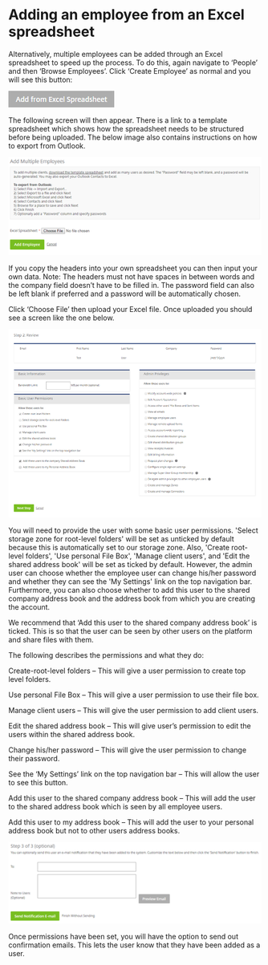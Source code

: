 # Adding an employee from an Excel spreadsheet

Alternatively, multiple employees can be added through an Excel spreadsheet to speed up the process. To do this, again navigate to ‘People’ and then ‘Browse Employees’. Click ‘Create Employee’ as normal and you will see this button:

![Image65](files/Image65.png)

The following screen will then appear. There is a link to a template spreadsheet which shows how the spreadsheet needs to be structured before being uploaded. The below image also contains instructions on how to export from Outlook.

![Image66](files/Image66.png)

If you copy the headers into your own spreadsheet you can then input your own data. Note: The headers must not have spaces in between words and the company field doesn’t have to be filled in. The password field can also be left blank if preferred and a password will be automatically chosen.

Click ‘Choose File’ then upload your Excel file. Once uploaded you should see a screen like the one below.

![Image67](files/Image67.png)

You will need to provide the user with some basic user permissions. 'Select storage zone for root-level folders' will be set as unticked by default because this is automatically set to our storage zone. Also, 'Create root-level folders', 'Use personal File Box', 'Manage client users', and 'Edit the shared address book' will be set as ticked by default. However, the admin user can choose whether the employee user can change his/her password and whether they can see the 'My Settings' link on the top navigation bar. Furthermore, you can also choose whether to add this user to the shared company address book and the address book from which you are creating the account.

We recommend that ‘Add this user to the shared company address book’ is ticked. This is so that the user can be seen by other users on the platform and share files with them.

The following describes the permissions and what they do:

Create-root-level folders – This will give a user permission to create top level folders.

Use personal File Box – This will give a user permission to use their file box.

Manage client users – This will give the user permission to add client users.

Edit the shared address book – This will give user’s permission to edit the users within the shared address book.

Change his/her password – This will give the user permission to change their password.

See the ‘My Settings’ link on the top navigation bar – This will allow the user to see this button.

Add this user to the shared company address book – This will add the user to the shared address book which is seen by all employee users.

Add this user to my address book – This will add the user to your personal address book but not to other users address books.

![Image68](files/Image68.png)

Once permissions have been set, you will have the option to send out confirmation emails. This lets the user know that they have been added as a user.
